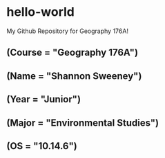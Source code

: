 # hello-world
My Github Repository for Geography 176A!
## (Course = "Geography 176A")
## (Name = "Shannon Sweeney")
## (Year = "Junior")
## (Major = "Environmental Studies")
## (OS = "10.14.6")
